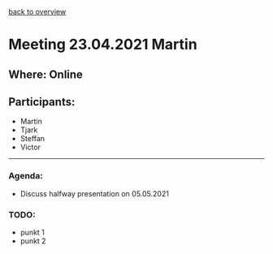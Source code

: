 [back to overview](../meetingNotes.md)
# Meeting 23.04.2021 Martin

## Where: Online

## Participants:
 - Martin
 - Tjark
 - Steffan
 - Victor

---

### Agenda: 

 * Discuss halfway presentation on 05.05.2021

### TODO: 

* punkt 1
* punkt 2
